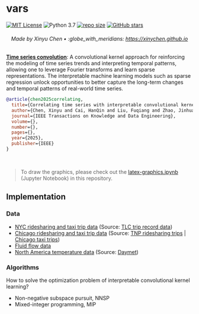 # vars
[![MIT License](https://img.shields.io/badge/license-MIT-green.svg)](https://opensource.org/licenses/MIT)
![Python 3.7](https://img.shields.io/badge/Python-3.7-blue.svg)
[![repo size](https://img.shields.io/github/repo-size/xinychen/ts-conv.svg)](https://github.com/xinychen/ts-conv/archive/master.zip)
[![GitHub stars](https://img.shields.io/github/stars/xinychen/ts-conv.svg?logo=github&label=Stars&logoColor=white)](https://github.com/xinychen/ts-conv)

<h6 align="center">Made by Xinyu Chen • :globe_with_meridians: <a href="https://xinychen.github.io">https://xinychen.github.io</a></h6>

[**Time series convolution**](https://spatiotemporal-data.github.io/posts/ts_conv): A convolutional kernel approach for reinforcing the modeling of time series trends and interpreting temporal patterns, allowing one to leverage Fourier transforms and learn sparse representations. The interpretable machine learning models such as sparse regression unlock opportunities to better capture the long-term changes and temporal patterns of real-world time series.

```bibtex
@article{chen2025correlating,
  title={Correlating time series with interpretable convolutional kernels},
  author={Chen, Xinyu and Cai, HanQin and Liu, Fuqiang and Zhao, Jinhua},
  journal={IEEE Transactions on Knowledge and Data Engineering},
  volume={},
  number={},
  pages={},
  year={2025},
  publisher={IEEE}
}
```

<br>


> To draw the graphics, please check out the [latex-graphics.ipynb](https://github.com/xinychen/ts-conv/blob/main/latex-graphics.ipynb) (Jupyter Notebook) in this repository.

## Implementation

### Data

- [NYC ridesharing and taxi trip data](https://github.com/xinychen/ts-conv/tree/main/NYC-data) (Source: [TLC trip record data](https://www.nyc.gov/site/tlc/about/tlc-trip-record-data.page))
- [Chicago ridesharing and taxi trip data](https://github.com/xinychen/ts-conv/tree/main/Chicago-data) (Source: [TNP ridesharing trips](https://data.cityofchicago.org/Transportation/Transportation-Network-Providers-Trips-2018-2022-/m6dm-c72p) | [Chicago taxi trips](https://data.cityofchicago.org/Transportation/Transportation-Network-Providers-Trips-2018-2022-/m6dm-c72p))
- [Fluid flow data](https://github.com/xinychen/ts-conv/tree/main/Fluid-flow)
- [North America temperature data](https://github.com/xinychen/ts-conv/tree/main/NA-temperature) (Source: [Daymet](https://daac.ornl.gov/DAYMET))

### Algorithms

How to solve the optimization problem of interpretable convolutional kernel learning?
- Non-negative subspace pursuit, NNSP
- Mixed-integer programming, MIP
